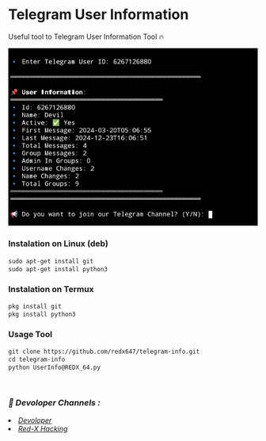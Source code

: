 # Telegram User Information
Useful tool to Telegram User Information Tool 🔥 

<img src="https://raw.githubusercontent.com/redx647/telegram-info/refs/heads/main/IMG_20250225_144029.jpg"/>

### Instalation on Linux (deb)
```
sudo apt-get install git
sudo apt-get install python3
```

### Instalation on Termux
```
pkg install git
pkg install python3
```

### Usage Tool
```
git clone https://github.com/redx647/telegram-info.git
cd telegram-info
python UserInfo@REDX_64.py
```
<br>
<h3><b><i>🤠 Devoloper Channels :</i></b></h3>
<li> <i><a href="https://t.me/REDX_64">Devoloper</a></i></li>
<li>  <i><a href="https://t.me/REDX_HACKIN">Red-X Hacking</a></i></li>
